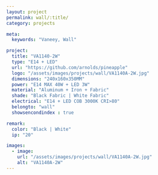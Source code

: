 ```yaml
---
layout: project
permalink: wall/:title/
category: projects

meta:
  keywords: "Vaneey, Wall"

project:
  title: "VA1140-2W"
  type: "E14 + LED"
  url: "https://github.com/arnolds/pineapple"
  logo: "/assets/images/projects/wall/VA1140A-2W.jpg"
  dimensions: "240x160x350MM"
  power: "E14 MAX 40W + LED 3W"
  material: "Aluminum + Iron + Fabric"
  shade: "Black Fabric | White Fabric"
  electrical: "E14 + LED COB 3000K CRI>80"
  belongto: "wall"
  showsencondindex : true

remark:
  color: "Black | White"
  ip: "20"

images:
  - image:
    url: "/assets/images/projects/wall/VA1140A-2W.jpg"
    alt: "VA1140A-2W"
---
```

